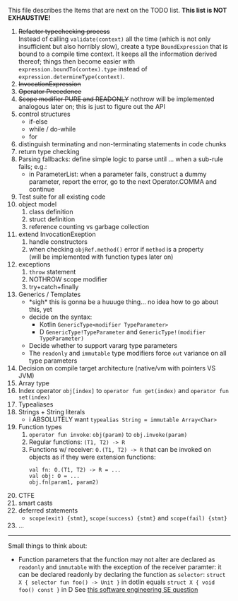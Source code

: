 This file describes the Items that are next on the TODO list. **This list is NOT EXHAUSTIVE!**

1. ~~Refactor typechecking process~~  
   Instead of calling `validate(context)` all the time (which is not only insufficient
   but also horribly slow), create a type `BoundExpression` that is bound to a compile
   time context. It keeps all the information derived thereof; things then become easier
   with `expression.boundTo(contex).type` instead of `expression.determineType(context)`.
2. ~~InvocationExpression~~
3. ~~Operator Precedence~~
4. ~~Scope modifier PURE and READONLY~~
   nothrow will be implemented analogous later on; this is just to figure out the API
5. control structures
   * if-else
   * while / do-while
   * for
6. distinguish terminating and non-terminating statements in code chunks
7. return type checking
8. Parsing fallbacks: define simple logic to parse until ... when a sub-rule fails; e.g.:
    * in ParameterList: when a parameter fails, construct a dummy parameter,
      report the error, go to the next Operator.COMMA and continue
9. Test suite for all existing code
10. object model
    1. class definition
    2. struct definition
    3. reference counting vs garbage collection
11. extend InvocationExeption
    1. handle constructors
    2. when checking `objRef.method()` error if `method` is a property  
      (will be implemented with function types later on)
12. exceptions
    1. `throw` statement
    2. NOTHROW scope modifier
    3. try+catch+finally
13. Generics / Templates
    * \*sigh\* this is gonna be a huuuge thing... no idea how to go about this, yet
    * decide on the syntax:
      * Kotlin `GenericType<modifier TypeParameter>`
      * D `GenericType!TypeParameter` and `GenericType!(modifier TypeParameter)`
    * Decide whether to support vararg type parameters
    * The `readonly` and `immutable` type modifiers force `out` variance on all type parameters
14. Decision on compile target architecture (native/vm with pointers VS JVM)
15. Array type
16. Index operator `obj[index]` to `operator fun get(index)` and `operator fun set(index)`
17. Typealiases
18. Strings + String literals
    * i ABSOLUTELY want `typealias String = immutable Array<Char>`
19. Function types
    1. `operator fun invoke`: `obj(param)` to `obj.invoke(param)`
    2. Regular functions: `(T1, T2) -> R`
    3. Functions w/ receiver: `O.(T1, T2) -> R` that can be invoked on objects
       as if they were extension functions:
       ```
       val fn: O.(T1, T2) -> R = ...
       val obj: O = ...
       obj.fn(param1, param2)
       ```
20. CTFE 
21. smart casts
22. deferred statements
    * `scope(exit) {stmt}`, `scope(success) {stmt}` and `scope(fail) {stmt}`
23. ...


-----

Small things to think about:

* Function parameters that the function may not alter are declared as `readonly` and `immutable` with the
  exception of the receiver paramter: it can be declared readonly by declaring the function as `selector`:
  `struct X { selector fun foo() -> Unit }` in dotlin equals `struct X { void foo() const }` in D
  See [this software engineering SE question](https://softwareengineering.stackexchange.com/questions/348113/opposite-of-mutating)